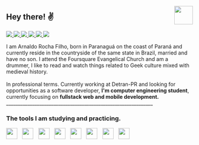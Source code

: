 
<p>
  <img src="https://github.com/arnaldorocha/arnaldorocha/blob/master/.github/assets/Sem%20t%C3%ADtulo2.png" width="50"  align="right" />
</p>
  <h2>
  Hey there! ✌️
    </h2>
<p>
<a 
   href="http://api.whatsapp.com/send?1=pt_BR&phone=5542988297314" 
   alt="WhatsApp"
   target="blank" 
   >  
  <img src="https://img.shields.io/badge/-Whatsapp-4CA143?style=flat-square&labelColor=4CA143&logo=whatsapp&logoColor=white&link" />
  </a>
  <a href="mailto:arnaldorochafilho@gmail.com"
     alt="https://mail.google.com"
     target="blank"
     >
  </a>
  <a
     href="https://www.linkedin.com/in/arnaldo-rocha-filho-52ba03163/"
     alt="LinkedIn"
     Target="blank"
     >
    <img src="https://img.shields.io/badge/-LinkedIn-blue?style=flat-square&logo=Linkedin&logoColor=white&link" />
  </a>
  <a
     href="https://github.com/arnaldorocha"
     alt="GitHub"
     target="blank"
     >
    <img src="https://img.shields.io/badge/-Github-000?style=flat-square&logo=Github&logoColor=white&link" />
  </a>
    <a
    href="https://www.facebook.com/supernaldo/" 
    alt="Facebook"
    target="blank"
  >
    <img src="https://img.shields.io/badge/-Facebook-006?style=flat-square&logo=Facebook&logoColor=white&link" />
  </a>
  <a
    href="https://www.instagram.com/arnaldorochafilho" 
    alt="Instagram"
    target="blank"
       >
    <img src="https://img.shields.io/badge/-Instagram-993399?style=flat-square&logo=Instagram&logoColor=white&link" />
  </a>
    <a
    href="mailto:arnaldorochafilho@gmail.com" 
    alt="Gmail"
    target="blank"
  >
    <img src="https://img.shields.io/badge/-Gmail-c14438?style=flat-square&logo=Gmail&logoColor=white&link=mailto:arnaldorochafilho@gmail.com" />
  </a>
     
<p>
 I am Arnaldo Rocha Filho, born in Paranaguá on the coast of Paraná and currently reside in the countryside of the same state in Brazil, married and have no son. I attend the Foursquare Evangelical Church and am a drummer, I like to read and watch things related to Geek culture mixed with medieval history.
 <br><br>
In professional terms. Currently working at Detran-PR and looking for opportunities as a software developer, <b>I'm computer engineering student</b>, currently focusing on <b>fullstack web and mobile development.</b>
 <br>
______________________________________________________________
 <br>
  <h3>
  <b>
The tools I am studying and practicing.<br>
  </h3>
<img src="https://raw.githubusercontent.com/dhanishgajjar/vscode-icons/master/png/default_dark.png" width="30" > 
&nbsp&nbsp  
<img src="https://git-scm.com/images/logos/downloads/Git-Icon-1788C.png" width="30" > 
&nbsp&nbsp      
<img src="https://icons-for-free.com/iconfiles/png/512/github+logo+icon-1320193261904451658.png" width="30" >
&nbsp&nbsp    
<img src="https://image.flaticon.com/icons/png/512/919/919827.png" width="30" >
&nbsp&nbsp      
<img src="https://pt.seaicons.com/wp-content/uploads/2015/11/css-3-icon.png" width="30" >  
&nbsp&nbsp  
<img src="https://pcodinomebzero.neocities.org/Imagens/javascript1.png" width="30" >   
&nbsp&nbsp  
<img src="https://image.flaticon.com/icons/png/512/919/919825.png" width="30" >   
&nbsp&nbsp      
<img src="https://cdn.iconscout.com/icon/free/png-512/c-programming-569564.png" width="30" >  
  </b>
   
</p>
   
   </p>

